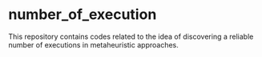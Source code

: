 # number_of_execution
This repository contains codes related to the idea of discovering a reliable number of executions in metaheuristic approaches.
